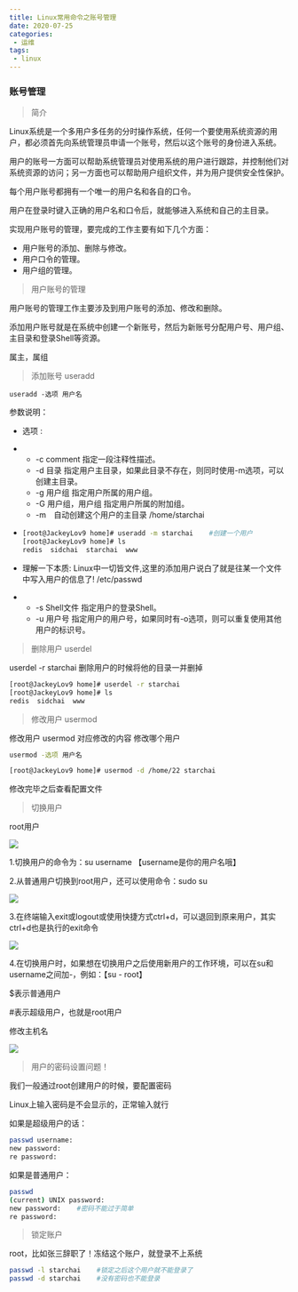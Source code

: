 ```yaml
---
title: Linux常用命令之账号管理
date: 2020-07-25
categories:
 - 运维
tags:
 - linux
---
```


### 账号管理

> 简介

Linux系统是一个多用户多任务的分时操作系统，任何一个要使用系统资源的用户，都必须首先向系统管理员申请一个账号，然后以这个账号的身份进入系统。

用户的账号一方面可以帮助系统管理员对使用系统的用户进行跟踪，并控制他们对系统资源的访问；另一方面也可以帮助用户组织文件，并为用户提供安全性保护。

每个用户账号都拥有一个唯一的用户名和各自的口令。

用户在登录时键入正确的用户名和口令后，就能够进入系统和自己的主目录。

实现用户账号的管理，要完成的工作主要有如下几个方面：

- 用户账号的添加、删除与修改。
- 用户口令的管理。
- 用户组的管理。



> 用户账号的管理

用户账号的管理工作主要涉及到用户账号的添加、修改和删除。

添加用户账号就是在系统中创建一个新账号，然后为新账号分配用户号、用户组、主目录和登录Shell等资源。

属主，属组



> 添加账号 useradd

```
useradd -选项 用户名
```

参数说明：

- 选项 :

- - -c comment 指定一段注释性描述。
  - -d 目录 指定用户主目录，如果此目录不存在，则同时使用-m选项，可以创建主目录。
  - -g 用户组 指定用户所属的用户组。
  - -G 用户组，用户组 指定用户所属的附加组。
  - -m　自动创建这个用户的主目录 /home/starchai

- ```bash
  [root@JackeyLov9 home]# useradd -m starchai    #创建一个用户
  [root@JackeyLov9 home]# ls
  redis  sidchai  starchai  www
  ```

- 理解一下本质: Linux中一切皆文件,这里的添加用户说白了就是往某一个文件中写入用户的信息了! /etc/passwd

- - -s Shell文件 指定用户的登录Shell。
  - -u 用户号 指定用户的用户号，如果同时有-o选项，则可以重复使用其他用户的标识号。



> 删除用户  userdel

userdel -r starchai  删除用户的时候将他的目录一并删掉

```bash
[root@JackeyLov9 home]# userdel -r starchai
[root@JackeyLov9 home]# ls
redis  sidchai  www
```



> 修改用户   usermod

修改用户  usermod  对应修改的内容  修改哪个用户

```bash
usermod -选项 用户名
```

 ```bash
[root@JackeyLov9 home]# usermod -d /home/22 starchai
 ```

修改完毕之后查看配置文件



> 切换用户

root用户

![](https://sidchai.oss-cn-beijing.aliyuncs.com/note/Linux/32.png)

1.切换用户的命令为：su username 【username是你的用户名哦】

2.从普通用户切换到root用户，还可以使用命令：sudo su

![](https://sidchai.oss-cn-beijing.aliyuncs.com/note/Linux/33.png)

3.在终端输入exit或logout或使用快捷方式ctrl+d，可以退回到原来用户，其实ctrl+d也是执行的exit命令

![](https://sidchai.oss-cn-beijing.aliyuncs.com/note/Linux/34.png)

4.在切换用户时，如果想在切换用户之后使用新用户的工作环境，可以在su和username之间加-，例如：【su - root】

$表示普通用户

\#表示超级用户，也就是root用户



修改主机名

![](https://sidchai.oss-cn-beijing.aliyuncs.com/note/Linux/35.png)



> 用户的密码设置问题！

我们一般通过root创建用户的时候，要配置密码

Linux上输入密码是不会显示的，正常输入就行

如果是超级用户的话：

```bash
passwd username:
new password:
re password:
```

如果是普通用户：

```bash
passwd
(current) UNIX password:
new password:    #密码不能过于简单
re password:
```



> 锁定账户

root，比如张三辞职了！冻结这个账户，就登录不上系统

```bash
passwd -l starchai    #锁定之后这个用户就不能登录了
passwd -d starchai    #没有密码也不能登录
```


